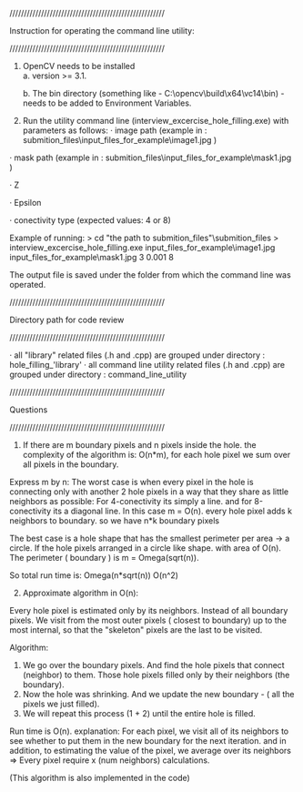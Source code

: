 //////////////////////////////////////////////////////

Instruction for operating the command line utility:

//////////////////////////////////////////////////////

1. OpenCV needs to be installed   
    a. version >= 3.1.
    
    b. The bin directory (something like - C:\opencv\build\x64\vc14\bin) - needs to be added to Environment Variables.

2. Run the utility command line (interview_excercise_hole_filling.exe) with parameters as follows:
  · image path (example in : submition_files\input_files_for_example\image1.jpg )
  
  · mask path  (example in : submition_files\input_files_for_example\mask1.jpg )
  
  · Z
  
  · Epsilon
  
  · conectivity type (expected values: 4 or 8)             

  Example of running:
    >  cd "the path to submition_files"\submition_files
    > interview_excercise_hole_filling.exe   input_files_for_example\\image1.jpg     input_files_for_example\\mask1.jpg   3   0.001   8

  The output file is saved under the folder from which the command line was operated.



//////////////////////////////////////////////////////

Directory path for code review

//////////////////////////////////////////////////////

  · all "library" related files (.h and .cpp) are grouped under directory : hole_filling_'library' 
  · all command line utility related files (.h and .cpp) are grouped under directory : command_line_utility



//////////////////////////////////////////////////////

Questions

//////////////////////////////////////////////////////

1. If there are m boundary pixels and n pixels inside the hole. the complexity of the algorithm is: 
  O(n*m), for each hole pixel we sum over all pixels in the  boundary. 

  Express m by n:
  The worst case is when every pixel in the hole is connecting only with another 2 
  hole pixels in a way that they share as little neighbors as possible:
  For 4-conectivity its simply a line. and for 8-conectivity its a diagonal line.
  In this case m = O(n). every hole pixel adds k neighbors to boundary. so we
  have n*k boundary pixels



  The best case is a hole shape that has the smallest perimeter per area -> a circle.
  If the hole pixels arranged in a circle like shape. with area of O(n).
  The perimeter ( boundary ) is  m = Omega(sqrt(n)). 
  
  So total run time is:
  Omega(n*sqrt(n))
  O(n^2)

 2. Approximate algorithm in O(n):
 
  Every hole pixel is estimated only by its neighbors. Instead of all boundary pixels.
  We visit from the most outer pixels ( closest to boundary) up to the most internal, so that the "skeleton" pixels
  are the last to be visited.
  
  Algorithm:

  1. We go over the boundary pixels. And find the hole pixels that connect (neighbor) to them.
    Those hole pixels filled only by their neighbors (the boundary).
  2. Now the hole was shrinking. And we update the new boundary - ( all the pixels we just filled).
  3. We will repeat this process (1 + 2) until the entire hole is filled.

  Run time is O(n). explanation:
  For each pixel, we visit all of its neighbors to see whether to put them in the new boundary for the next iteration.
  and in addition, to estimating the value of the pixel, we average over its neighbors
  => Every pixel require x (num neighbors) calculations.

  (This algorithm is also implemented in the code)
